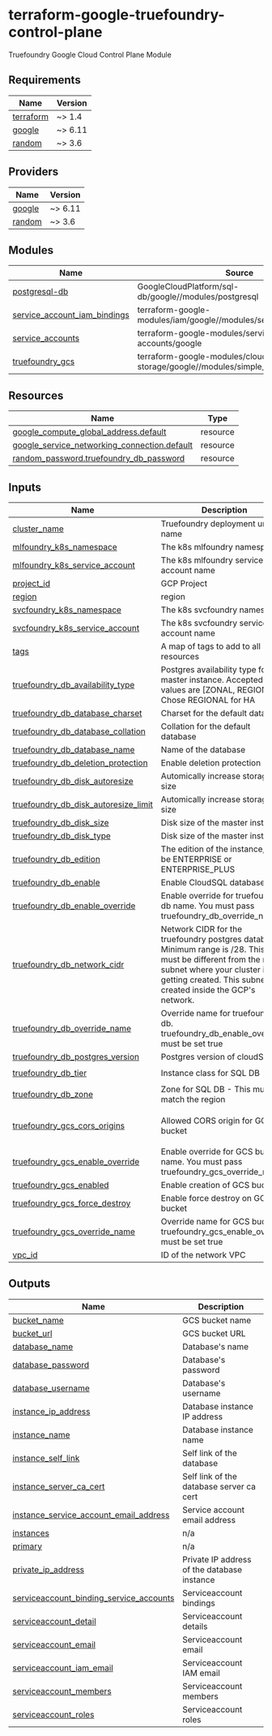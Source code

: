 # terraform-google-truefoundry-control-plane
Truefoundry Google Cloud Control Plane Module

<!-- BEGIN_TF_DOCS -->
## Requirements

| Name | Version |
|------|---------|
| <a name="requirement_terraform"></a> [terraform](#requirement\_terraform) | ~> 1.4 |
| <a name="requirement_google"></a> [google](#requirement\_google) | ~> 6.11 |
| <a name="requirement_random"></a> [random](#requirement\_random) | ~> 3.6 |

## Providers

| Name | Version |
|------|---------|
| <a name="provider_google"></a> [google](#provider\_google) | ~> 6.11 |
| <a name="provider_random"></a> [random](#provider\_random) | ~> 3.6 |

## Modules

| Name | Source | Version |
|------|--------|---------|
| <a name="module_postgresql-db"></a> [postgresql-db](#module\_postgresql-db) | GoogleCloudPlatform/sql-db/google//modules/postgresql | 23.0.0 |
| <a name="module_service_account_iam_bindings"></a> [service\_account\_iam\_bindings](#module\_service\_account\_iam\_bindings) | terraform-google-modules/iam/google//modules/service_accounts_iam | 8.0.0 |
| <a name="module_service_accounts"></a> [service\_accounts](#module\_service\_accounts) | terraform-google-modules/service-accounts/google | 4.5.0 |
| <a name="module_truefoundry_gcs"></a> [truefoundry\_gcs](#module\_truefoundry\_gcs) | terraform-google-modules/cloud-storage/google//modules/simple_bucket | 9.1.0 |

## Resources

| Name | Type |
|------|------|
| [google_compute_global_address.default](https://registry.terraform.io/providers/hashicorp/google/latest/docs/resources/compute_global_address) | resource |
| [google_service_networking_connection.default](https://registry.terraform.io/providers/hashicorp/google/latest/docs/resources/service_networking_connection) | resource |
| [random_password.truefoundry_db_password](https://registry.terraform.io/providers/hashicorp/random/latest/docs/resources/password) | resource |

## Inputs

| Name | Description | Type | Default | Required |
|------|-------------|------|---------|:--------:|
| <a name="input_cluster_name"></a> [cluster\_name](#input\_cluster\_name) | Truefoundry deployment unique name | `string` | n/a | yes |
| <a name="input_mlfoundry_k8s_namespace"></a> [mlfoundry\_k8s\_namespace](#input\_mlfoundry\_k8s\_namespace) | The k8s mlfoundry namespace | `string` | `"truefoundry"` | no |
| <a name="input_mlfoundry_k8s_service_account"></a> [mlfoundry\_k8s\_service\_account](#input\_mlfoundry\_k8s\_service\_account) | The k8s mlfoundry service account name | `string` | `"mlfoundry-server"` | no |
| <a name="input_project_id"></a> [project\_id](#input\_project\_id) | GCP Project | `string` | n/a | yes |
| <a name="input_region"></a> [region](#input\_region) | region | `string` | n/a | yes |
| <a name="input_svcfoundry_k8s_namespace"></a> [svcfoundry\_k8s\_namespace](#input\_svcfoundry\_k8s\_namespace) | The k8s svcfoundry namespace | `string` | `"truefoundry"` | no |
| <a name="input_svcfoundry_k8s_service_account"></a> [svcfoundry\_k8s\_service\_account](#input\_svcfoundry\_k8s\_service\_account) | The k8s svcfoundry service account name | `string` | `"servicefoundry-server"` | no |
| <a name="input_tags"></a> [tags](#input\_tags) | A map of tags to add to all resources | `map(string)` | `{}` | no |
| <a name="input_truefoundry_db_availability_type"></a> [truefoundry\_db\_availability\_type](#input\_truefoundry\_db\_availability\_type) | Postgres availability type for the master instance. Accepted values are [ZONAL, REGIONAL]. Chose REGIONAL for HA | `string` | `"REGIONAL"` | no |
| <a name="input_truefoundry_db_database_charset"></a> [truefoundry\_db\_database\_charset](#input\_truefoundry\_db\_database\_charset) | Charset for the default database | `string` | `"UTF8"` | no |
| <a name="input_truefoundry_db_database_collation"></a> [truefoundry\_db\_database\_collation](#input\_truefoundry\_db\_database\_collation) | Collation for the default database | `string` | `"en_US.UTF8"` | no |
| <a name="input_truefoundry_db_database_name"></a> [truefoundry\_db\_database\_name](#input\_truefoundry\_db\_database\_name) | Name of the database | `string` | `"ctl"` | no |
| <a name="input_truefoundry_db_deletion_protection"></a> [truefoundry\_db\_deletion\_protection](#input\_truefoundry\_db\_deletion\_protection) | Enable deletion protection | `bool` | `false` | no |
| <a name="input_truefoundry_db_disk_autoresize"></a> [truefoundry\_db\_disk\_autoresize](#input\_truefoundry\_db\_disk\_autoresize) | Automically increase storage size | `bool` | `true` | no |
| <a name="input_truefoundry_db_disk_autoresize_limit"></a> [truefoundry\_db\_disk\_autoresize\_limit](#input\_truefoundry\_db\_disk\_autoresize\_limit) | Automically increase storage size | `number` | `30` | no |
| <a name="input_truefoundry_db_disk_size"></a> [truefoundry\_db\_disk\_size](#input\_truefoundry\_db\_disk\_size) | Disk size of the master instance | `number` | `20` | no |
| <a name="input_truefoundry_db_disk_type"></a> [truefoundry\_db\_disk\_type](#input\_truefoundry\_db\_disk\_type) | Disk size of the master instance | `string` | `"PD_SSD"` | no |
| <a name="input_truefoundry_db_edition"></a> [truefoundry\_db\_edition](#input\_truefoundry\_db\_edition) | The edition of the instance, can be ENTERPRISE or ENTERPRISE\_PLUS | `string` | `null` | no |
| <a name="input_truefoundry_db_enable"></a> [truefoundry\_db\_enable](#input\_truefoundry\_db\_enable) | Enable CloudSQL database | `bool` | `true` | no |
| <a name="input_truefoundry_db_enable_override"></a> [truefoundry\_db\_enable\_override](#input\_truefoundry\_db\_enable\_override) | Enable override for truefoundry db name. You must pass truefoundry\_db\_override\_name | `bool` | `false` | no |
| <a name="input_truefoundry_db_network_cidr"></a> [truefoundry\_db\_network\_cidr](#input\_truefoundry\_db\_network\_cidr) | Network CIDR for the truefoundry postgres database. Minimum range is /28. This CIDR must be different from the main subnet where your cluster is getting created. This subnet is created inside the GCP's network. | `string` | `""` | no |
| <a name="input_truefoundry_db_override_name"></a> [truefoundry\_db\_override\_name](#input\_truefoundry\_db\_override\_name) | Override name for truefoundry db. truefoundry\_db\_enable\_override must be set true | `string` | `""` | no |
| <a name="input_truefoundry_db_postgres_version"></a> [truefoundry\_db\_postgres\_version](#input\_truefoundry\_db\_postgres\_version) | Postgres version of cloudSQL | `string` | `"POSTGRES_15"` | no |
| <a name="input_truefoundry_db_tier"></a> [truefoundry\_db\_tier](#input\_truefoundry\_db\_tier) | Instance class for SQL DB | `string` | `"db-custom-1-3840"` | no |
| <a name="input_truefoundry_db_zone"></a> [truefoundry\_db\_zone](#input\_truefoundry\_db\_zone) | Zone for SQL DB - This must match the region | `string` | `""` | no |
| <a name="input_truefoundry_gcs_cors_origins"></a> [truefoundry\_gcs\_cors\_origins](#input\_truefoundry\_gcs\_cors\_origins) | Allowed CORS origin for GCS bucket | `list(string)` | <pre>[<br/>  "*"<br/>]</pre> | no |
| <a name="input_truefoundry_gcs_enable_override"></a> [truefoundry\_gcs\_enable\_override](#input\_truefoundry\_gcs\_enable\_override) | Enable override for GCS bucket name. You must pass truefoundry\_gcs\_override\_name | `bool` | `false` | no |
| <a name="input_truefoundry_gcs_enabled"></a> [truefoundry\_gcs\_enabled](#input\_truefoundry\_gcs\_enabled) | Enable creation of GCS bucket | `bool` | `false` | no |
| <a name="input_truefoundry_gcs_force_destroy"></a> [truefoundry\_gcs\_force\_destroy](#input\_truefoundry\_gcs\_force\_destroy) | Enable force destroy on GCS bucket | `bool` | `true` | no |
| <a name="input_truefoundry_gcs_override_name"></a> [truefoundry\_gcs\_override\_name](#input\_truefoundry\_gcs\_override\_name) | Override name for GCS bucket. truefoundry\_gcs\_enable\_override must be set true | `string` | `""` | no |
| <a name="input_vpc_id"></a> [vpc\_id](#input\_vpc\_id) | ID of the network VPC | `string` | n/a | yes |

## Outputs

| Name | Description |
|------|-------------|
| <a name="output_bucket_name"></a> [bucket\_name](#output\_bucket\_name) | GCS bucket name |
| <a name="output_bucket_url"></a> [bucket\_url](#output\_bucket\_url) | GCS bucket URL |
| <a name="output_database_name"></a> [database\_name](#output\_database\_name) | Database's name |
| <a name="output_database_password"></a> [database\_password](#output\_database\_password) | Database's password |
| <a name="output_database_username"></a> [database\_username](#output\_database\_username) | Database's username |
| <a name="output_instance_ip_address"></a> [instance\_ip\_address](#output\_instance\_ip\_address) | Database instance IP address |
| <a name="output_instance_name"></a> [instance\_name](#output\_instance\_name) | Database instance name |
| <a name="output_instance_self_link"></a> [instance\_self\_link](#output\_instance\_self\_link) | Self link of the database |
| <a name="output_instance_server_ca_cert"></a> [instance\_server\_ca\_cert](#output\_instance\_server\_ca\_cert) | Self link of the database server ca cert |
| <a name="output_instance_service_account_email_address"></a> [instance\_service\_account\_email\_address](#output\_instance\_service\_account\_email\_address) | Service account email address |
| <a name="output_instances"></a> [instances](#output\_instances) | n/a |
| <a name="output_primary"></a> [primary](#output\_primary) | n/a |
| <a name="output_private_ip_address"></a> [private\_ip\_address](#output\_private\_ip\_address) | Private IP address of the database instance |
| <a name="output_serviceaccount_binding_service_accounts"></a> [serviceaccount\_binding\_service\_accounts](#output\_serviceaccount\_binding\_service\_accounts) | Serviceaccount bindings |
| <a name="output_serviceaccount_detail"></a> [serviceaccount\_detail](#output\_serviceaccount\_detail) | Serviceaccount details |
| <a name="output_serviceaccount_email"></a> [serviceaccount\_email](#output\_serviceaccount\_email) | Serviceaccount email |
| <a name="output_serviceaccount_iam_email"></a> [serviceaccount\_iam\_email](#output\_serviceaccount\_iam\_email) | Serviceaccount IAM email |
| <a name="output_serviceaccount_members"></a> [serviceaccount\_members](#output\_serviceaccount\_members) | Serviceaccount members |
| <a name="output_serviceaccount_roles"></a> [serviceaccount\_roles](#output\_serviceaccount\_roles) | Serviceaccount roles |
<!-- END_TF_DOCS -->
